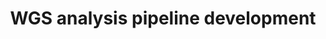 ---
layout: post
location: DESS degree internship
title: WGS analysis pipeline development
image: 
category: genomics
tag: transcriptomics
description: Project in collaboration with Silversides Veterinary research laboratory for the CERMO-FC. Identify genetic variants causing birth malformations causing prematured death in Biewer Terrier dog breed. The data available were DNA-seq sequencing of prematurely dead individuals and their parents.
contributors: Golrokh Kiani
tasks: Development of the data analysis pipeline, Execution of the genetic comparison analysis pipeline
tools: Bash, Python 3, FastP, BWA, Sambamba, Picard, GATK, BCFTools, Mutect2, VarScan, ANNOVAR
article: 
github: https://github.com/bioinfoUQAM/WGS_Pipeline.git
---